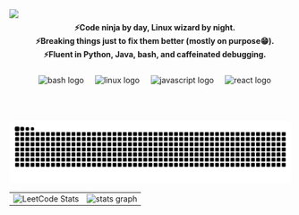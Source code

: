 <img align="left" height="200" src="https://i.pinimg.com/originals/00/f6/09/00f609c659b0d0de00f5af782e91f18d.gif"  />

###

<h4 align="center">⚡Code ninja by day, Linux wizard by night.<br>⚡Breaking things just to fix them better (mostly on purpose😁).<br>⚡Fluent in Python, Java, bash, and caffeinated debugging.</h4>

###

<div align="center">
  <img src="https://cdn.jsdelivr.net/gh/devicons/devicon/icons/bash/bash-original.svg" height="40" alt="bash logo"  />
  <img width="12" />
  <img src="https://cdn.jsdelivr.net/gh/devicons/devicon/icons/linux/linux-original.svg" height="40" alt="linux logo"  />
  <img width="12" />
  <img src="https://cdn.jsdelivr.net/gh/devicons/devicon/icons/javascript/javascript-original.svg" height="40" alt="javascript logo"  />
  <img width="12" />
  <img src="https://cdn.jsdelivr.net/gh/devicons/devicon/icons/react/react-original.svg" height="40" alt="react logo"  />
</div>

###
###
<br>

<img src="https://raw.githubusercontent.com/Mr-Nobody-00/Mr-Nobody-00/output/snake.svg" alt="Snake animation" />

<table>
  <tr>
    <td>
      <img src="https://leetcard.jacoblin.cool/Mrnobody0110?theme=dark&font=Abel" alt="LeetCode Stats" />
    </td>
    <td>
      <img src="https://github-readme-stats.vercel.app/api?username=Mr-Nobody-00&hide_title=false&hide_rank=false&show_icons=true&include_all_commits=true&count_private=true&disable_animations=false&theme=dracula&locale=en&hide_border=false&order=1" height="150" alt="stats graph"  />
    </td>
  </tr>
</table>


